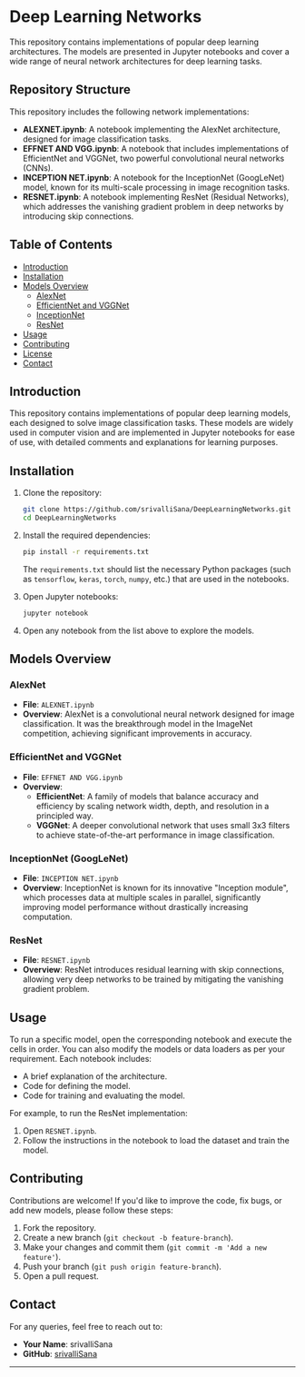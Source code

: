 # Deep Learning Networks

This repository contains implementations of popular deep learning architectures. The models are presented in Jupyter notebooks and cover a wide range of neural network architectures for deep learning tasks.

## Repository Structure
This repository includes the following network implementations:
- **ALEXNET.ipynb**: A notebook implementing the AlexNet architecture, designed for image classification tasks.
- **EFFNET AND VGG.ipynb**: A notebook that includes implementations of EfficientNet and VGGNet, two powerful convolutional neural networks (CNNs).
- **INCEPTION NET.ipynb**: A notebook for the InceptionNet (GoogLeNet) model, known for its multi-scale processing in image recognition tasks.
- **RESNET.ipynb**: A notebook implementing ResNet (Residual Networks), which addresses the vanishing gradient problem in deep networks by introducing skip connections.

## Table of Contents
- [Introduction](#introduction)
- [Installation](#installation)
- [Models Overview](#models-overview)
  - [AlexNet](#alexnet)
  - [EfficientNet and VGGNet](#efficientnet-and-vggnet)
  - [InceptionNet](#inceptionnet)
  - [ResNet](#resnet)
- [Usage](#usage)
- [Contributing](#contributing)
- [License](#license)
- [Contact](#contact)

## Introduction
This repository contains implementations of popular deep learning models, each designed to solve image classification tasks. These models are widely used in computer vision and are implemented in Jupyter notebooks for ease of use, with detailed comments and explanations for learning purposes.

## Installation

1. Clone the repository:

    ```bash
    git clone https://github.com/srivalliSana/DeepLearningNetworks.git
    cd DeepLearningNetworks
    ```

2. Install the required dependencies:

    ```bash
    pip install -r requirements.txt
    ```

   The `requirements.txt` should list the necessary Python packages (such as `tensorflow`, `keras`, `torch`, `numpy`, etc.) that are used in the notebooks.

3. Open Jupyter notebooks:

    ```bash
    jupyter notebook
    ```

4. Open any notebook from the list above to explore the models.

## Models Overview

### AlexNet
- **File**: `ALEXNET.ipynb`
- **Overview**: AlexNet is a convolutional neural network designed for image classification. It was the breakthrough model in the ImageNet competition, achieving significant improvements in accuracy.

### EfficientNet and VGGNet
- **File**: `EFFNET AND VGG.ipynb`
- **Overview**: 
  - **EfficientNet**: A family of models that balance accuracy and efficiency by scaling network width, depth, and resolution in a principled way.
  - **VGGNet**: A deeper convolutional network that uses small 3x3 filters to achieve state-of-the-art performance in image classification.

### InceptionNet (GoogLeNet)
- **File**: `INCEPTION NET.ipynb`
- **Overview**: InceptionNet is known for its innovative "Inception module", which processes data at multiple scales in parallel, significantly improving model performance without drastically increasing computation.

### ResNet
- **File**: `RESNET.ipynb`
- **Overview**: ResNet introduces residual learning with skip connections, allowing very deep networks to be trained by mitigating the vanishing gradient problem.

## Usage

To run a specific model, open the corresponding notebook and execute the cells in order. You can also modify the models or data loaders as per your requirement. Each notebook includes:
- A brief explanation of the architecture.
- Code for defining the model.
- Code for training and evaluating the model.

For example, to run the ResNet implementation:
1. Open `RESNET.ipynb`.
2. Follow the instructions in the notebook to load the dataset and train the model.

## Contributing

Contributions are welcome! If you'd like to improve the code, fix bugs, or add new models, please follow these steps:
1. Fork the repository.
2. Create a new branch (`git checkout -b feature-branch`).
3. Make your changes and commit them (`git commit -m 'Add a new feature'`).
4. Push your branch (`git push origin feature-branch`).
5. Open a pull request.



## Contact

For any queries, feel free to reach out to:

- **Your Name**: srivalliSana
- **GitHub**: [srivalliSana](https://github.com/srivalliSana)

---


